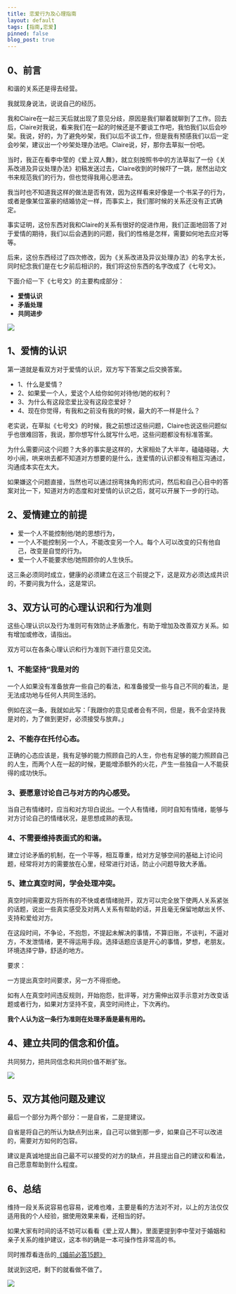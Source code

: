 ```yaml
---
title: 恋爱行为及心理指南
layout: default
tags: [指南,恋爱]
pinned: false
blog_post: true
---
```




## 0、前言

和谐的关系还是得去经营。

我就现身说法，说说自己的经历。

我和Claire在一起三天后就出现了意见分歧，原因是我们聊着就聊到了工作。回去后，Claire对我说，看来我们在一起的时候还是不要谈工作吧，我怕我们以后会吵架。我说，好的，为了避免吵架，我们以后不谈工作，但是我有预感我们以后一定会吵架，建议出一个吵架处理办法吧。Claire说，好，那你去草拟一份吧。

当时，我正在看李中莹的《爱上双人舞》，就立刻按照书中的方法草拟了一份《关系改进及异议处理办法》初稿发送过去，Claire收到的时候吓了一跳，居然出动文书来规范我们的行为，但也觉得我用心思进去。

我当时也不知道我这样的做法是否有效，因为这样看来好像是一个书呆子的行为，或者是像某位富豪的结婚协定一样，而事实上，我们那时候的关系还没有正式确定。

事实证明，这份东西对我和Claire的关系有很好的促进作用，我们正面地回答了对于爱情的期待，我们以后会遇到的问题，我们的性格是怎样，需要如何地去应对等等。

后来，这份东西经过了四次修改，因为《关系改进及异议处理办法》的名字太长，同时纪念我们是在七夕前后相识的，我们将这份东西的名字改成了《七号文》。

下面介绍一下《七号文》的主要构成部分：

- **爱情认识**
- **矛盾处理**
- **共同进步**

![](http://cnfeat.qiniudn.com/d686c925ec844dfdf1c05043b748959ae45ae22c1b695-MpPycH.jpg)

## 1、爱情的认识

第一道就是看双方对于爱情的认识，双方写下答案之后交换答案。

- 1、什么是爱情？
- 2、如果爱一个人，爱这个人给你如何对待他/她的权利？
- 3、为什么有这段恋爱比没有这段恋爱好？
- 4、现在你觉得，有我和之前没有我的时候，最大的不一样是什么？

老实说，在草拟《七号文》的时候，我之前想过这些问题，Claire也说这些问题似乎也很难回答，我说，那你想写什么就写什么吧，这些问题都没有标准答案。

为什么需要问这个问题？大多的事实是这样的，大家相处了大半年，磕磕碰碰，大吵小闹，哄来哄去都不知道对方想要的是什么，连爱情的认识都没有相互沟通过，沟通成本实在太大。

如果嫌这个问题直接，当然也可以通过拐弯抹角的形式问，然后和自己心目中的答案对比一下，知道对方的态度和对爱情的认识之后，就可以开展下一步的行动。

## 2、爱情建立的前提

- 爱一个人不能控制他/她的思想行为，
- 一个人不能控制另一个人，不能改变另一个人。每个人可以改变的只有他自己，改变是自觉的行为。
- 爱一个人不能要求他/她照顾你的人生快乐。

这三条必须同时成立，健康的必须建立在这三个前提之下，这是双方必须达成共识的，不要问我为什么，这是常识。

## 3、双方认可的心理认识和行为准则

这些心理认识以及行为准则可有效防止矛盾激化，有助于增加及改善双方关系。如有增加或修改，请指出。

双方可以在各条心理认识和行为准则下进行意见交流。

### 1、不能坚持“我是对的

一个人如果没有准备放弃一些自己的看法，和准备接受一些与自己不同的看法，是无法成功地与任何人共同生活的。

例如在这一条，我就如此写：「我跟你的意见或者会有不同，但是，我不会坚持我是对的，为了做到更好，必须接受与放弃。」

### 2、不能存在托付心态。

正确的心态应该是，我有足够的能力照顾自己的人生，你也有足够的能力照顾自己的人生，而两个人在一起的时候，更能增添额外的火花，产生一些独自一人不能获得的成功快乐。

### 3、要愿意讨论自己与对方的内心感受。

当自己有情绪时，应当和对方坦白说出。一个人有情绪，同时自知有情绪，能够与对方讨论自己的情绪状况，是思想成熟的表现。

### 4、不需要维持表面式的和谐。

建立讨论矛盾的机制，在一个平等，相互尊重，给对方足够空间的基础上讨论问题，经常将对方的需要放在心里，经常进行对话，防止小问题导致大矛盾。

### 5、建立真空时间，学会处理冲突。

真空时间需要双方将所有的不快或者情绪抛开，双方可以完全放下使两人关系紧张的话题，说出一些真实感受及对两人关系有帮助的话，并且毫无保留地献出关怀、支持和爱给对方。

在这段时间，不争论，不抱怨，不提起未解决的事情，不算旧账，不谈判，不逼对方，不发泄情绪，更不得运用手段。选择话题应该是开心的事情，梦想，老朋友。环境选择宁静，舒适的地方。

要求：

一方提出真空时间要求，另一方不得拒绝。

如有人在真空时间违反规则，开始抱怨，批评等，对方需伸出双手示意对方改变话题或者行为，如果对方坚持不变，真空时间终止，下次再约。

**我个人认为这一条行为准则在处理矛盾是最有用的。**

## 4、建立共同的信念和价值。

共同努力，把共同信念和共同价值不断扩张。

![](http://openmindclub.qiniudn.com/omt/No7File.png)

## 5、双方其他问题及建议

最后一个部分为两个部分：一是自省，二是提建议。

自省是将自己的所认为缺点列出来，自己可以做到那一步，如果自己不可以改进的，需要对方如何的包容。

建议是真诚地提出自己最不可以接受的对方的缺点，并且提出自己的建议和看法，自己愿意帮助到什么程度。

## 6、总结

维持一段关系说容易也容易，说难也难，主要是看的方法对不对，以上的方法仅仅适用我的个人经验，据使用效果来看，还相当的好。

如果大家有时间的话不妨可以看看《爱上双人舞》，里面更提到李中莹对于婚姻和亲子关系的维护建议，这本书的确是一本可操作性非常高的书。

同时推荐看连岳的[《婚前必答15题》](http://lianyue.baijia.baidu.com/article/2999)

就说到这吧，剩下的就看做不做了。

![](http://openmindclub.qiniudn.com/omt/No7File01.png)



















